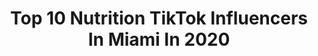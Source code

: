 ---
title: Top 10 Nutrition TikTok Influencers In Miami In 2020
description: >-
  Find top nutrition TikTok influencers in Miami in 2020. Most popular hashtags: #fitness #nutrition #mothersday #crazy.
platform: TikTok
profiles:
  - username: "cyncy_36"
    fullname: >-
      Jeremy Cyncynatus
    location: "United States"
    followers: 121954
    engagement: 1043
    commentsToLikes: 0.033141
    id: ck8nfcqkcrb0n0j781j8dwocm
    verified: false
    hashtags: "#learn, #pullup, #keepingbusy, #badpic"
  - username: "priprirosepr"
    fullname: >-
      priprirosepr
    location: "United States"
    followers: 18013
    engagement: 318
    commentsToLikes: 0.032956
    id: cka630exr286c0i786bns3bnd
    verified: false
    hashtags: "#baliswing, #swingit, #tiktokfan, #family"
  - username: "drthierryjacquemin"
    fullname: >-
      DrThierryJacquemin
    location: "United States"
    followers: 65963
    engagement: 876
    commentsToLikes: 0.069456
    id: ck9fx9k895jc70j78c92r6sun
    verified: false
    hashtags: "#immunity, #vitamind, #lipfiller, #imunidade"
  - username: "andrespres"
    fullname: >-
      andrespres
    location: "United States"
    followers: 69517
    engagement: 582
    commentsToLikes: 0.039904
    id: ck8j6ltb2ajrr0j78kos7uqa7
    verified: false
    hashtags: "#hummus, #coldplunge, #gotthisforyou, #salty"
  - username: "richydimov"
    fullname: >-
      Richy Dimov
    location: "United States"
    followers: 105193
    engagement: 1271
    commentsToLikes: 0.047457
    id: ck9rndpfd74tx0j78id9xevjg
    verified: true
    hashtags: "#fitness"
  - username: "heal.with.fifi"
    fullname: >-
      Fifi
    location: "United States"
    followers: 69984
    engagement: 628
    commentsToLikes: 0.055484
    id: ck8hmxnaoo7500j78mbxjv7le
    verified: false
    hashtags: "#keto, #cholesterol, #greenwashed, #carbs"
  - username: "the.muscle"
    fullname: >-
      The Muscle 
    location: "United States"
    followers: 550730
    engagement: 1188
    commentsToLikes: 0.020150
    id: ck977v75k5jy20j78g9ni2mm8
    verified: true
    hashtags: "#winthis, #teachemyoung, #poorbaby, #firefighters"
  - username: "beyondthetats"
    fullname: >-
      Chris Holt
    location: "United States"
    followers: 33256
    engagement: 1084
    commentsToLikes: 0.055239
    id: ck8kdjg36647z0j780t9wnwy0
    verified: false
    hashtags: "#skills, #wakingup, #reverse, #reallife"
  - username: "tracynwilliams"
    fullname: >-
      tracynwilliams
    location: "United States"
    followers: 125013
    engagement: 1026
    commentsToLikes: 0.026499
    id: ck92t61uygi5q0j78kkgrnghm
    verified: false
    hashtags: "#ihaveaboyfriend, #homeworkout, #stayhome, #girlsjustwannahavefun"
  - username: "tombilyeu"
    fullname: >-
      Tom Bilyeu
    location: "United States"
    followers: 75405
    engagement: 934
    commentsToLikes: 0.028238
    id: cka6k99arxzbc0i78jedu2v33
    verified: true
    hashtags: "#results, #soccer, #crushedit, #apex"
---